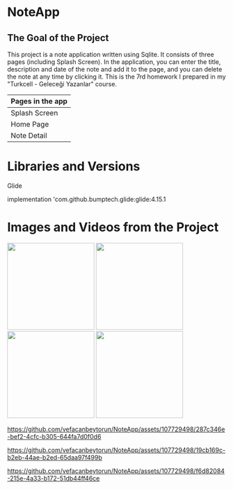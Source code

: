 # NoteApp

The Goal of the Project
-------------

<p>
This project is a note application written using Sqlite. It consists of three pages (including Splash Screen).
In the application, you can enter the title, description and date of the note and add it to the page, and you can delete the note at any time by clicking it.
This is the 7rd homework I prepared in my "Turkcell - Geleceği Yazanlar" course.
  
| Pages in the app |
| --------- |
|  Splash Screen  |
|  Home Page   |
|  Note Detail    | 

# Libraries and Versions
  
 Glide <p>
 implementation 'com.github.bumptech.glide:glide:4.15.1

   
# Images and Videos from the Project
   
<a href="https://github.com/vefacanbeytorun/NoteApp/blob/master/images/1.png" target="_blank">
<img src="https://github.com/vefacanbeytorun/NoteApp/blob/master/images/1.png" width="200" style="max-width:100%;"></a>
   
<a href="https://github.com/vefacanbeytorun/NoteApp/blob/master/images/2.png" target="_blank">
<img src="https://github.com/vefacanbeytorun/NoteApp/blob/master/images/2.png" width="200" style="max-width:100%;"></a>
   
<a href="https://github.com/vefacanbeytorun/NoteApp/blob/master/images/3.png" target="_blank">
<img src="https://github.com/vefacanbeytorun/NoteApp/blob/master/images/3.png" width="200" style="max-width:100%;"></a>
   
   <a href="https://github.com/vefacanbeytorun/NoteApp/blob/master/images/4.png" target="_blank">
<img src="https://github.com/vefacanbeytorun/NoteApp/blob/master/images/4.png" width="200" style="max-width:100%;"></a>
   
   <p>
  
https://github.com/vefacanbeytorun/NoteApp/assets/107729498/287c346e-bef2-4cfc-b305-644fa7d0f0d6
     
https://github.com/vefacanbeytorun/NoteApp/assets/107729498/19cb169c-b2eb-44ae-b2ed-65daa97f499b
     
https://github.com/vefacanbeytorun/NoteApp/assets/107729498/f6d82084-215e-4a33-b172-51db44ff46ce




